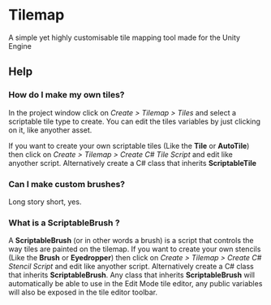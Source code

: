 # Tilemap
A simple yet highly customisable tile mapping tool made for the Unity Engine

## Help

### How do I make my own tiles?
In the project window click on _Create > Tilemap > Tiles_ and select a scriptable tile type to create. You can edit the tiles variables by just clicking on it, like anyother asset.

If you want to create your own scriptable tiles (Like the **Tile** or **AutoTile**) then click on _Create > Tilemap > Create C# Tile Script_ and edit like anyother script. Alternatively create a C# class that inherits **ScriptableTile**

### Can I make custom brushes?
Long story short, yes.

### What is a ScriptableBrush ?
A **ScriptableBrush** (or in other words a brush) is a script that controls the way tiles are painted on the tilemap.
If you want to create your own stencils (Like the **Brush** or **Eyedropper**) then click on _Create > Tilemap > Create C# Stencil Script_ and edit like anyother script. Alternatively create a C# class that inherits **ScriptableBrush**. Any class that inherits **ScriptableBrush** will automatically be able to use in the Edit Mode tile editor, any public variables will also be exposed in the tile editor toolbar.